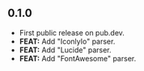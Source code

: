 ## 0.1.0

  - First public release on pub.dev.
  - **FEAT:** Add "IconlyIo" parser.
  - **FEAT:** Add "Lucide" parser.
  - **FEAT:** Add "FontAwesome" parser.